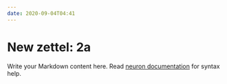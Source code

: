 ```yaml
---
date: 2020-09-04T04:41
---
```


# New zettel: 2a

Write your Markdown content here. Read [neuron documentation](https://neuron.zettel.page/2011404.html) for syntax help.

